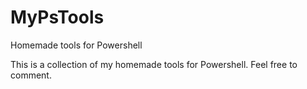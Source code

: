 # MyPsTools
Homemade tools for Powershell

This is a collection of my homemade tools for Powershell. Feel free to comment.
